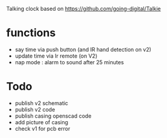 Talking clock based on https://github.com/going-digital/Talkie 
# functions
* say time via push button (and IR hand detection on v2)
* update time via Ir remote (on V2)
* nap mode : alarm to sound after 25 minutes

# Todo
* publish v2 schematic
* publish v2 code
* publish casing openscad code
* add picture of casing
* check v1 for pcb error

